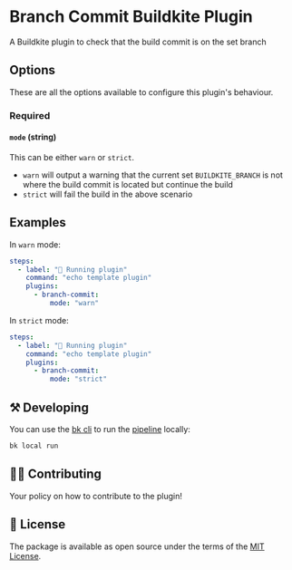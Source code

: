 # Branch Commit Buildkite Plugin 

A Buildkite plugin to check that the build commit is on the set branch

## Options

These are all the options available to configure this plugin's behaviour.

### Required

#### `mode` (string)

This can be either `warn` or `strict`.
 
- `warn` will output a warning that the current set `BUILDKITE_BRANCH` is not where the build commit is located but continue the build
- `strict` will fail the build in the above scenario

## Examples

In `warn` mode:

```yaml
steps:
  - label: "🔨 Running plugin"
    command: "echo template plugin"
    plugins:
      - branch-commit:
          mode: "warn"
```

In `strict` mode:

```yaml
steps:
  - label: "🔨 Running plugin"
    command: "echo template plugin"
    plugins:
      - branch-commit:
          mode: "strict"
```

## ⚒ Developing

You can use the [bk cli](https://github.com/buildkite/cli) to run the [pipeline](.buildkite/pipeline.yml) locally:

```bash
bk local run
```

## 👩‍💻 Contributing

Your policy on how to contribute to the plugin!

## 📜 License

The package is available as open source under the terms of the [MIT License](https://opensource.org/licenses/MIT).
